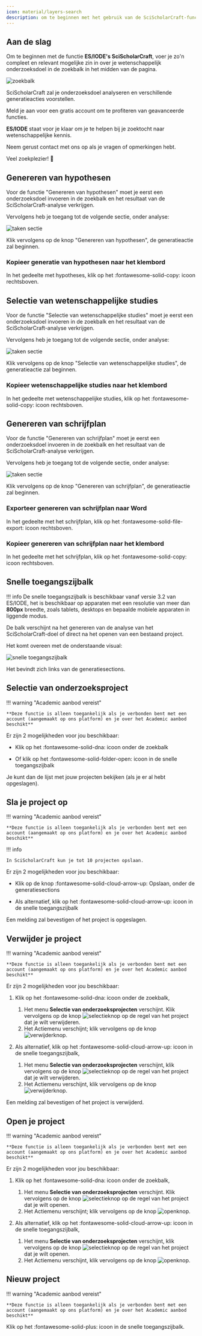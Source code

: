 ```yaml
---
icon: material/layers-search
description: om te beginnen met het gebruik van de SciScholarCraft-functie
---
```


## **Aan de slag**

Om te beginnen met de functie __ES/IODE's SciScholarCraft__, voer je zo'n compleet en relevant mogelijke zin in over je wetenschappelijk onderzoeksdoel in de zoekbalk in het midden van de pagina.

![zoekbalk](assets/searchbar.png)

SciScholarCraft zal je onderzoeksdoel analyseren en verschillende generatieacties voorstellen.

Meld je aan voor een gratis account om te profiteren van geavanceerde functies.

__ES/IODE__ staat voor je klaar om je te helpen bij je zoektocht naar wetenschappelijke kennis.

Neem gerust contact met ons op als je vragen of opmerkingen hebt.

Veel zoekplezier! :rocket:

## **Genereren van hypothesen**

Voor de functie "Genereren van hypothesen" moet je eerst een onderzoeksdoel invoeren in de zoekbalk en het resultaat van de SciScholarCraft-analyse verkrijgen.

Vervolgens heb je toegang tot de volgende sectie, onder analyse:

![taken sectie](assets/tasks-section.png)

Klik vervolgens op de knop "Genereren van hypothesen", de generatieactie zal beginnen.

### **Kopieer generatie van hypothesen naar het klembord**

In het gedeelte met hypotheses, klik op het :fontawesome-solid-copy: icoon rechtsboven.

## **Selectie van wetenschappelijke studies**

Voor de functie "Selectie van wetenschappelijke studies" moet je eerst een onderzoeksdoel invoeren in de zoekbalk en het resultaat van de SciScholarCraft-analyse verkrijgen.

Vervolgens heb je toegang tot de volgende sectie, onder analyse:

![taken sectie](assets/tasks-section.png)

Klik vervolgens op de knop "Selectie van wetenschappelijke studies", de generatieactie zal beginnen.

### **Kopieer wetenschappelijke studies naar het klembord**

In het gedeelte met wetenschappelijke studies, klik op het :fontawesome-solid-copy: icoon rechtsboven.

## **Genereren van schrijfplan**

Voor de functie "Genereren van schrijfplan" moet je eerst een onderzoeksdoel invoeren in de zoekbalk en het resultaat van de SciScholarCraft-analyse verkrijgen.

Vervolgens heb je toegang tot de volgende sectie, onder analyse:

![taken sectie](assets/tasks-section.png)

Klik vervolgens op de knop "Genereren van schrijfplan", de generatieactie zal beginnen.

### **Exporteer genereren van schrijfplan naar Word**

In het gedeelte met het schrijfplan, klik op het :fontawesome-solid-file-export: icoon rechtsboven.

### **Kopieer genereren van schrijfplan naar het klembord**

In het gedeelte met het schrijfplan, klik op het :fontawesome-solid-copy: icoon rechtsboven.

## **Snelle toegangszijbalk**

!!! info
    De snelle toegangszijbalk is beschikbaar vanaf versie 3.2 van ES/IODE, het is beschikbaar op apparaten met een resolutie van meer dan **800px** breedte, zoals tablets, desktops en bepaalde mobiele apparaten in liggende modus.

De balk verschijnt na het genereren van de analyse van het SciScholarCraft-doel of direct na het openen van een bestaand project.

Het komt overeen met de onderstaande visual:

![snelle toegangszijbalk](assets/quickaccess-sidebar.png)

Het bevindt zich links van de generatiesections.

## **Selectie van onderzoeksproject**

!!! warning "Academic aanbod vereist"

    **Deze functie is alleen toegankelijk als je verbonden bent met een account (aangemaakt op ons platform) en je over het Academic aanbod beschikt**

Er zijn 2 mogelijkheden voor jou beschikbaar:

- Klik op het :fontawesome-solid-dna: icoon onder de zoekbalk

- Of klik op het :fontawesome-solid-folder-open: icoon in de snelle toegangszijbalk

Je kunt dan de lijst met jouw projecten bekijken (als je er al hebt opgeslagen).

## **Sla je project op**

!!! warning "Academic aanbod vereist"

    **Deze functie is alleen toegankelijk als je verbonden bent met een account (aangemaakt op ons platform) en je over het Academic aanbod beschikt**

!!! info

    In SciScholarCraft kun je tot 10 projecten opslaan.

Er zijn 2 mogelijkheden voor jou beschikbaar:

- Klik op de knop :fontawesome-solid-cloud-arrow-up: Opslaan, onder de generatiesections

- Als alternatief, klik op het :fontawesome-solid-cloud-arrow-up: icoon in de snelle toegangszijbalk

Een melding zal bevestigen of het project is opgeslagen.

## **Verwijder je project**

!!! warning "Academic aanbod vereist"

    **Deze functie is alleen toegankelijk als je verbonden bent met een account (aangemaakt op ons platform) en je over het Academic aanbod beschikt**

Er zijn 2 mogelijkheden voor jou beschikbaar:

1. Klik op het :fontawesome-solid-dna: icoon onder de zoekbalk, 
    1. Het menu **Selectie van onderzoeksprojecten** verschijnt. Klik vervolgens op de knop ![selectieknop](assets/selection-button.png) op de regel van het project dat je wilt verwijderen.
    2. Het Actiemenu verschijnt; klik vervolgens op de knop ![verwijderknop](assets/delete-button.png).


2. Als alternatief, klik op het :fontawesome-solid-cloud-arrow-up: icoon in de snelle toegangszijbalk,
    1. Het menu **Selectie van onderzoeksprojecten** verschijnt, klik vervolgens op de knop ![selectieknop](assets/selection-button.png) op de regel van het project dat je wilt verwijderen.
    2. Het Actiemenu verschijnt, klik vervolgens op de knop ![verwijderknop](assets/delete-button.png).

Een melding zal bevestigen of het project is verwijderd.

## **Open je project**

!!! warning "Academic aanbod vereist"

    **Deze functie is alleen toegankelijk als je verbonden bent met een account (aangemaakt op ons platform) en je over het Academic aanbod beschikt**

Er zijn 2 mogelijkheden voor jou beschikbaar:

1. Klik op het :fontawesome-solid-dna: icoon onder de zoekbalk, 
    1. Het menu **Selectie van onderzoeksprojecten** verschijnt. Klik vervolgens op de knop ![selectieknop](assets/selection-button.png) op de regel van het project dat je wilt openen.
    2. Het Actiemenu verschijnt; klik vervolgens op de knop ![openknop](assets/open-button.png).


2. Als alternatief, klik op het :fontawesome-solid-cloud-arrow-up: icoon in de snelle toegangszijbalk,
    1. Het menu **Selectie van onderzoeksprojecten** verschijnt, klik vervolgens op de knop ![selectieknop](assets/selection-button.png) op de regel van het project dat je wilt openen.
    2. Het Actiemenu verschijnt, klik vervolgens op de knop ![openknop](assets/open-button.png).

## **Nieuw project**

!!! warning "Academic aanbod vereist"

    **Deze functie is alleen toegankelijk als je verbonden bent met een account (aangemaakt op ons platform) en je over het Academic aanbod beschikt**

Klik op het :fontawesome-solid-plus: icoon in de snelle toegangszijbalk.




